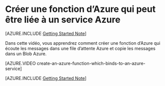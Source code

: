 <properties
   pageTitle="Créer une fonction d’Azure qui peut être liée à un service Azure | Microsoft Azure"
   description="Créer une fonction d’Azure, une application sans serveur, qui interagit avec d’autres Services Azure."
   services="functions"
   documentationCenter="dev-center-name"
   authors="yochay"
   manager="manager-alias"
   editor=""
   tags=""
   keywords="Azure fonctions, fonctions, traitement de l’événement, webhooks, calcul dynamique, architecture sans serveur"/>

<tags
   ms.service="functions"
   ms.devlang="multiple"
   ms.topic="get-started-article"
   ms.tgt_pltfrm="multiple"
   ms.workload="na"
   ms.date="03/09/2016"
   ms.author="yochayk@microsoft.com"/>
   
# <a name="create-an-azure-function-which-binds-to-an-azure-service"></a>Créer une fonction d’Azure qui peut être liée à un service Azure
   
[AZURE.INCLUDE [Getting Started Note](../../includes/functions-getting-started.md)]

Dans cette vidéo, vous apprendrez comment créer une fonction d’Azure qui écoute les messages dans une file d’attente Azure et copie les messages dans un Blob Azure. 

[AZURE.VIDEO create-an-azure-function-which-binds-to-an-azure-service]
&nbsp;

[AZURE.INCLUDE [Getting Started Note](../../includes/functions-get-help.md)]